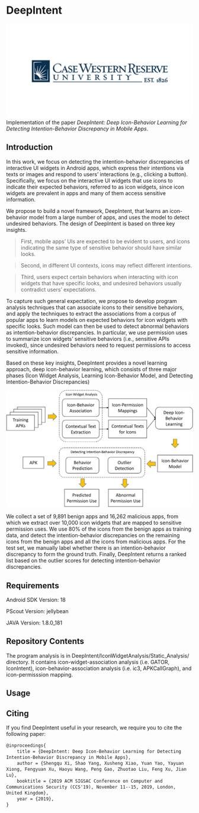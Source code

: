 # DeepIntent
![](CWRU.png)
Implementation of the paper *DeepIntent: Deep Icon-Behavior Learning for Detecting Intention-Behavior Discrepancy in Mobile Apps*.

## Introduction
In this work, we focus on detecting the intention-behavior discrepancies of interactive UI widgets in Android apps, which express their intentions via texts or images and respond to users’ interactions (e.g., clicking a button). Specifically, we focus on the interactive UI widgets that use icons to indicate their expected behaviors, referred to as icon widgets, since icon widgets are prevalent in apps and many of them access sensitive information.

We propose to build a novel framework, DeepIntent, that learns an icon-behavior model from a large number of apps, and uses the model to detect undesired behaviors. The design of DeepIntent is based on three key insights. 
>First, mobile apps’ UIs are expected to be evident to users, and icons indicating the same type of sensitive behavior should have similar looks. 

>Second, in different UI contexts, icons may reflect different intentions. 

>Third, users expect certain behaviors when interacting with icon widgets that have specific looks, and undesired behaviors usually contradict users’ expectations.

To capture such general expectation, we propose to develop program analysis techniques that can associate icons to their sensitive behaviors, and apply the techniques to extract the associations from a corpus of popular apps to learn models on expected behaviors for icon widgets with specific looks. Such model can then be used to detect abnormal behaviors as intention-behavior discrepancies. In particular, we use permission uses to summarize icon widgets’ sensitive behaviors (i.e., sensitive APIs invoked), since undesired behaviors need to request permissions to access sensitive information.

Based on these key insights, DeepIntent provides a novel learning approach, deep icon-behavior learning, which consists of three major phases (Icon Widget Analysis, Learning Icon-Behavior Model, and Detecting Intention-Behavior Discrepancies)

![Overview of Workflow of DeepIntent](overview.jpg)

We collect a set of 9,891 benign apps and 16,262 malicious apps, from which we extract over 10,000 icon widgets that are mapped to sensitive permission uses. We use 80% of the icons from the benign apps as training data, and detect the intention-behavior discrepancies on the remaining icons from the benign apps and all the icons from malicious apps. For the test set, we manually label whether there is an intention-behavior discrepancy to form the ground truth. Finally, DeepIntent returns a ranked list based on the outlier scores for detecting intention-behavior discrepancies.
## Requirements
Android SDK Version: 18

PScout Version: jellybean

JAVA Version: 1.8.0_181

## Repository Contents
The program analysis is in DeepIntent/IconWidgetAnalysis/Static_Analysis/ directory. It contains icon-widget-association analysis (i.e. GATOR, IconIntent), icon-behavior-association analysis (i.e. ic3, APKCallGraph), and icon-permisssion mapping. 
## Usage

## Citing

If you find DeepIntent useful in your research, we require you to cite the following paper:

```
@inproceedings{
	title = {DeepIntent: Deep Icon-Behavior Learning for Detecting Intention-Behavior Discrepancy in Mobile Apps},
	author = {Shengqu Xi, Shao Yang, Xusheng Xiao, Yuan Yao, Yayuan Xiong, Fengyuan Xu, Haoyu Wang, Peng Gao, Zhuotao Liu, Feng Xu, Jian Lu},
	booktitle = {2019 ACM SIGSAC Conference on Computer and Communications Security (CCS'19), November 11--15, 2019, London, United Kingdom},
	year = {2019},
}
```
